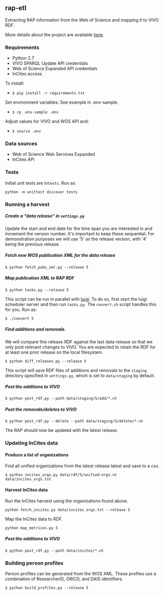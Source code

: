 ## rap-etl

Extracting RAP information from the Web of Science and mapping it to VIVO RDF.

More details about the project are available [here](https://widgets.figshare.com/articles/5266435/embed?show_title=1).

### Requirements

* Python 2.7
* VIVO SPARQL Update API credentials
* Web of Science Expanded API credentials
* InCites access

To install:
* `$ pip install -r requirements.txt`

Set environment variables:
See example in .env-sample.
* `$ cp .env-sample .env`

Adjust values for VIVO and WOS API and:
* `$ source .env`


### Data sources

* Web of Science Web Services Expanded
* InCites API

### Tests
Initial unit tests are in`tests`. Run as:
```
python -m unittest discover tests
```


### Running a harvest

##### Create a "data release" in `settings.py`
Update the start and end date for the time span you are interested in and increment the version number. It's important to keep these sequential. For demonstration purposes we will use '5' as the release version, with '4' being the previous release.

##### Fetch new WOS publication XML for the data release

`$ python fetch_pubs_xml.py --release 5`

##### Map publication XML to RAP RDF

`$ python tasks.py --release 5`

This script can be run in parallel with [luigi](https://github.com/spotify/luigi). To do so, first start the luigi scheduler server and then run `tasks.py`. The `convert.sh` script handles this for you. Run as:

`$ ./convert 5`

##### Find additions and removals.

We will compare this release RDF against the last data release so that we only post relevant changes to VIVO. You are expected to retain the RDF for at least one prior release on the local filesystem.

`$ python diff_releases.py --release 5`

This script will save RDF files of additions and removals to the `staging` directory specified in `settings.py`, which is set to `data/staging` by default.

##### Post the additions to VIVO

`$ python post_rdf.py --path data/staging/5/add/*.nt`

##### Post the removals/deletes to VIVO

`$ python post_rdf.py --delete --path data/staging/5/delete/*.nt`

The RAP should now be updated with the latest release.

### Updating InCites data

#### Produce a list of organizations

Find all unified organizations from the latest release latest and save to a csv.

`$ python incites_orgs.py data/rdf/5/unified-orgs.nt data/incites_orgs.txt`

#### Harvest InCites data

Run the InCites harvest using the organizations found above.

`python fetch_incites.py data/incites_orgs.txt --release 5`

Map the InCites data to RDF.

`python map_metrices.py 5`

##### Post the additions to VIVO

`$ python post_rdf.py --path data/incites/*.nt`

### Building person profiles
Person profiles can be generated from the WOS XML. These profiles use a combination of ResearcherID, ORICD, and DAIS identifiers.

`$ python build_profiles.py --release 5`
